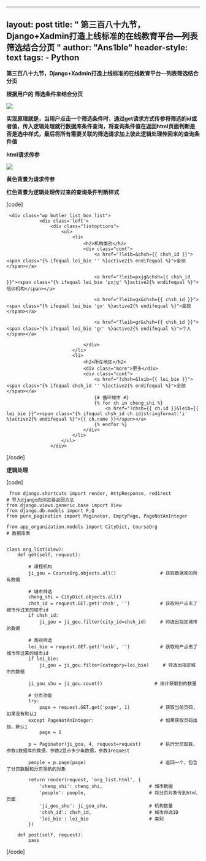 
---
layout: post
title: " 第三百八十九节，Django+Xadmin打造上线标准的在线教育平台—列表筛选结合分页 "
author: "Ans1ble"
header-style: text
tags:
      - Python
---


**第三百八十九节，Django+Xadmin打造上线标准的在线教育平台—列表筛选结合分页**

**根据用户的 **筛选条件来结合分页****

****![](https://images2017.cnblogs.com/blog/955761/201709/955761-20170918115142603-437839867.png)****





**实现原理就是，当用户点击一个筛选条件时，通过get请求方式传参将筛选的id或者值，传入逻辑处理就行数据库条件查询，将查询条件值在返回html页面判断是否是选中样式，最后将所有需要关联的筛选请求加上彼此逻辑处理传回来的查询条件值**

**html请求传参**

**![](https://images2017.cnblogs.com/blog/955761/201709/955761-20170918120802696-326359768.png)**

**黄色背景为请求传参**

**红色背景为逻辑处理传过来的查询条件判断样式**

[code]

     <div class="wp butler_list_box list">
                <div class='left'>
                    <div class="listoptions">
                        <ul>
                            <li>
                                <h2>机构类别</h2>
                                <div class="cont">
                                    <a href="?leib=&chsh={{ chsh_id }}"><span class="{% ifequal lei_bie '' %}active2{% endifequal %}">全部</span></a>
    
                                    <a href="?leib=pxjg&chsh={{ chsh_id }}"><span class="{% ifequal lei_bie 'pxjg' %}active2{% endifequal %}">培训机构</span></a>
    
                                    <a href="?leib=gx&chsh={{ chsh_id }}"><span class="{% ifequal lei_bie 'gx' %}active2{% endifequal %}">高校</span></a>
    
                                    <a href="?leib=gr&chsh={{ chsh_id }}"><span class="{% ifequal lei_bie 'gr' %}active2{% endifequal %}">个人</span></a>
    
                                </div>
                            </li>
                            <li>
                                <h2>所在地区</h2>
                                <div class="more">更多</div>
                                <div class="cont">
                                    <a href="?chsh=&leib={{ lei_bie }}"><span class="{% ifequal chsh_id '' %}active2{% endifequal %}">全部</span></a>
                                    {# 循环城市 #}
                                    {% for ch in cheng_shi %}
                                        <a href="?chsh={{ ch.id }}&leib={{ lei_bie }}"><span class="{% ifequal chsh_id ch.id|stringformat:'i' %}active2{% endifequal %}">{{ ch.name }}</span></a>
                                    {% endfor %}
                                </div>
                            </li>
                        </ul>
                    </div>
[/code]



**逻辑处理**

[code]

     from django.shortcuts import render, HttpResponse, redirect                                 # 导入django向浏览器返回方法
    from django.views.generic.base import View
    from django.db.models import F,Q
    from pure_pagination import Paginator, EmptyPage, PageNotAnInteger
    
    from app_organization.models import CityDict, CourseOrg                       # 数据库表
    
    
    class org_list(View):
        def get(self, request):
    
            # 课程机构
            ji_gou = CourseOrg.objects.all()                # 获取数据库的所有数据
    
            # 城市帅选
            cheng_shi = CityDict.objects.all()
            chsh_id = request.GET.get('chsh', '')           # 获取用户点击了城市传过来的城市id
            if chsh_id:
                ji_gou = ji_gou.filter(city_id=chsh_id)     # 帅选出指定城市的数据
    
            # 类别帅选
            lei_bie = request.GET.get('leib', '')           # 获取用户点击了城市传过来的城市id
            if lei_bie:
                ji_gou = ji_gou.filter(category=lei_bie)     # 帅选出指定城市的数据
    
            ji_gou_shu = ji_gou.count()                   # 统计获取到的数量
    
            # 分页功能
            try:
                page = request.GET.get('page', 1)           # 获取当前页码,如果没有默认1
            except PageNotAnInteger:                        # 如果获取页码出错，默认1
                page = 1
    
            p = Paginator(ji_gou, 4, request=request)       # 执行分页函数，参数1数据库的数据，参数2显示多少条数据，参数3request
    
            people = p.page(page)                           # 返回一个，包含了分页数据和分页导航的对象
    
            return render(request, 'org_list.html', {
                'cheng_shi': cheng_shi,                 # 城市数据
                'people': people,                       # 将分页对象传到html页面
                'ji_gou_shu': ji_gou_shu,               # 机构数量
                'chsh_id': chsh_id,                     # 城市帅选ID
                'lei_bie': lei_bie                      # 类别
            })
    
        def post(self, request):
            pass
[/code]



